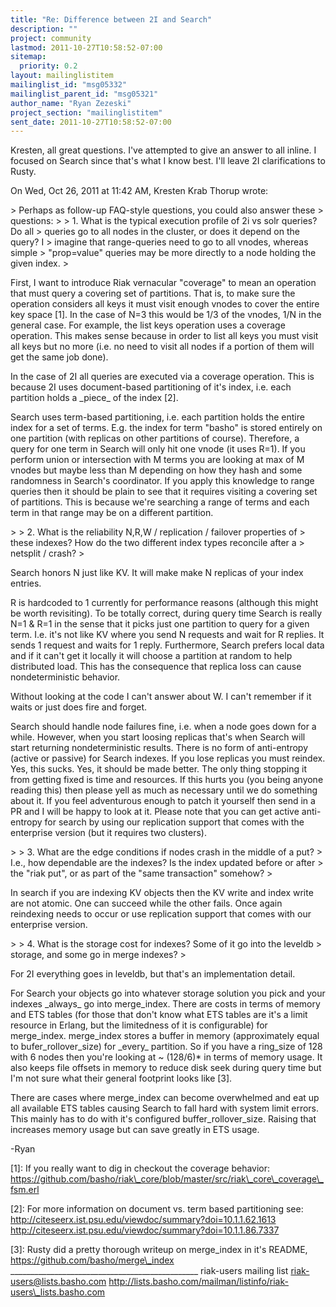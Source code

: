 ```yaml
---
title: "Re: Difference between 2I and Search"
description: ""
project: community
lastmod: 2011-10-27T10:58:52-07:00
sitemap:
  priority: 0.2
layout: mailinglistitem
mailinglist_id: "msg05332"
mailinglist_parent_id: "msg05321"
author_name: "Ryan Zezeski"
project_section: "mailinglistitem"
sent_date: 2011-10-27T10:58:52-07:00
---
```



Kresten, all great questions. I've attempted to give an answer to all
inline. I focused on Search since that's what I know best. I'll leave 2I
clarifications to Rusty.

On Wed, Oct 26, 2011 at 11:42 AM, Kresten Krab Thorup wrote:

&gt; Perhaps as follow-up FAQ-style questions, you could also answer these
&gt; questions:
&gt;
&gt; 1. What is the typical execution profile of 2i vs solr queries? Do all
&gt; queries go to all nodes in the cluster, or does it depend on the query? I
&gt; imagine that range-queries need to go to all vnodes, whereas simple
&gt; "prop=value" queries may be more directly to a node holding the given index.
&gt;

First, I want to introduce Riak vernacular "coverage" to mean an operation
that must query a covering set of partitions. That is, to make sure the
operation considers all keys it must visit enough vnodes to cover the entire
key space [1]. In the case of N=3 this would be 1/3 of the vnodes, 1/N in
the general case. For example, the list keys operation uses a coverage
operation. This makes sense because in order to list all keys you must
visit all keys but no more (i.e. no need to visit all nodes if a portion of
them will get the same job done).

In the case of 2I all queries are executed via a coverage operation. This
is because 2I uses document-based partitioning of it's index, i.e. each
partition holds a \_piece\_ of the index [2].

Search uses term-based partitioning, i.e. each partition holds the entire
index for a set of terms. E.g. the index for term "basho" is stored
entirely on one partition (with replicas on other partitions of course).
 Therefore, a query for one term in Search will only hit one vnode (it uses
R=1). If you perform union or intersection with M terms you are looking at
max of M vnodes but maybe less than M depending on how they hash and some
randomness in Search's coordinator. If you apply this knowledge to range
queries then it should be plain to see that it requires visiting a covering
set of partitions. This is because we're searching a range of terms and
each term in that range may be on a different partition.


&gt;
&gt; 2. What is the reliability N,R,W / replication / failover properties of
&gt; these indexes? How do the two different index types reconcile after a
&gt; netsplit / crash?
&gt;

Search honors N just like KV. It will make make N replicas of your index
entries.

R is hardcoded to 1 currently for performance reasons (although this might
be worth revisiting). To be totally correct, during query time Search is
really N=1 & R=1 in the sense that it picks just one partition to query for
a given term. I.e. it's not like KV where you send N requests and wait for
R replies. It sends 1 request and waits for 1 reply. Furthermore, Search
prefers local data and if it can't get it locally it will choose a partition
at random to help distributed load. This has the consequence that replica
loss can cause nondeterministic behavior.

Without looking at the code I can't answer about W. I can't remember if it
waits or just does fire and forget.

Search should handle node failures fine, i.e. when a node goes down for a
while. However, when you start loosing replicas that's when Search will
start returning nondeterministic results. There is no form of anti-entropy
(active or passive) for Search indexes. If you lose replicas you must
reindex. Yes, this sucks. Yes, it should be made better. The only thing
stopping it from getting fixed is time and resources. If this hurts you
(you being anyone reading this) then please yell as much as necessary until
we do something about it. If you feel adventurous enough to patch it
yourself then send in a PR and I will be happy to look at it. Please note
that you can get active anti-entropy for search by using
our replication support that comes with the enterprise version (but it
requires two clusters).


&gt;
&gt; 3. What are the edge conditions if nodes crash in the middle of a put?
&gt; I.e., how dependable are the indexes? Is the index updated before or after
&gt; the "riak put", or as part of the "same transaction" somehow?
&gt;

In search if you are indexing KV objects then the KV write and index write
are not atomic. One can succeed while the other fails. Once again
reindexing needs to occur or use replication support that comes with our
enterprise version.


&gt;
&gt; 4. What is the storage cost for indexes? Some of it go into the leveldb
&gt; storage, and some go in merge indexes?
&gt;

For 2I everything goes in leveldb, but that's an implementation detail.

For Search your objects go into whatever storage solution you pick and your
indexes \_always\_ go into merge\_index. There are costs in terms of memory
and ETS tables (for those that don't know what ETS tables are it's a limit
resource in Erlang, but the limitedness of it is configurable) for
merge\_index. merge\_index stores a buffer in memory (approximately equal to
bufer\_rollover\_size) for \_every\_ partition. So if you have a ring\_size of
128 with 6 nodes then you're looking at ~ (128/6)\* in
terms of memory usage. It also keeps file offsets in memory to reduce disk
seek during query time but I'm not sure what their general footprint looks
like [3].

There are cases where merge\_index can become overwhelmed and eat up all
available ETS tables causing Search to fall hard with system limit errors.
 This mainly has to do with it's configured buffer\_rollover\_size. Raising
that increases memory usage but can save greatly in ETS usage.

-Ryan

[1]: If you really want to dig in checkout the coverage behavior:
https://github.com/basho/riak\_core/blob/master/src/riak\_core\_coverage\_fsm.erl


[2]: For more information on document vs. term based partitioning see:
http://citeseerx.ist.psu.edu/viewdoc/summary?doi=10.1.1.62.1613
http://citeseerx.ist.psu.edu/viewdoc/summary?doi=10.1.1.86.7337

[3]: Rusty did a pretty thorough writeup on merge\_index in it's README,
https://github.com/basho/merge\_index
\_\_\_\_\_\_\_\_\_\_\_\_\_\_\_\_\_\_\_\_\_\_\_\_\_\_\_\_\_\_\_\_\_\_\_\_\_\_\_\_\_\_\_\_\_\_\_
riak-users mailing list
riak-users@lists.basho.com
http://lists.basho.com/mailman/listinfo/riak-users\_lists.basho.com

